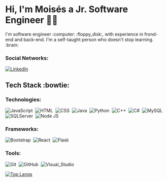 # Hi, I'm Moisés a Jr. Software Engineer :man_technologist:

<p>I'm software engineer :computer: :floppy_disk:, with experience in frond-end and back-end. I'm a self-taught person who doesn't stop learning. :brain: </p>

### Social Networks:

[![LinkedIn](https://i.imgur.com/mnAsGOC.png)](https://www.linkedin.com/in/moiss/)



## Tech Stack :bowtie:

### Technologies:
![JavaScript](https://img.shields.io/badge/JavaScript-fafa3c?style=for-the-badge&logo=JavaScript&logoColor=white&labelColor=101010)&nbsp;
![HTML](https://img.shields.io/badge/HTML-f58e20?style=for-the-badge&logo=HTML5&logoColor=white&labelColor=101010)&nbsp;
![CSS](https://img.shields.io/badge/CSS-1cb3ff?style=for-the-badge&logo=CSS3&logoColor=white&labelColor=101010)&nbsp;
![Java](https://img.shields.io/badge/Java-f51b1b?style=for-the-badge&logo=Java&logoColor=white&labelColor=101010)&nbsp;
![Python](https://img.shields.io/badge/Python-edde07?style=for-the-badge&logo=Python&logoColor=white&labelColor=101010)&nbsp;
![C++](https://img.shields.io/badge/C++-1127f2?style=for-the-badge&logo=c%2b%2b&logoColor=white&labelColor=101010)&nbsp;
![C#](https://img.shields.io/badge/C_Sharp-5336e3?style=for-the-badge&logo=c-sharp&logoColor=white&labelColor=101010)&nbsp;
![MySQL](https://img.shields.io/badge/MySQL-2578b8?style=for-the-badge&logo=MySQL&logoColor=white&labelColor=101010)&nbsp;
![SQLServer](https://img.shields.io/badge/SQL_Server-e33636?style=for-the-badge&logo=sql&logoColor=white&labelColor=101010)&nbsp;
![Node JS](https://img.shields.io/badge/Node_JS-e33636?style=for-the-badge&logo=sql&logoColor=white&labelColor=101010)&nbsp;
### Frameworks:
![Bootstrap](https://img.shields.io/badge/Bootstrap-ed6dd6?style=for-the-badge&logo=Bootstrap&logoColor=white&labelColor=101010)&nbsp;
![React](https://img.shields.io/badge/React-08c75e?style=for-the-badge&logo=React&logoColor=white&labelColor=101010)&nbsp;
![Flask](https://img.shields.io/badge/Flask-2578b8?style=for-the-badge&logo=Flask&logoColor=white&labelColor=101010)&nbsp;

### Tools:
![Git](https://img.shields.io/badge/Git-ed3907?style=for-the-badge&logo=Git&logoColor=white&labelColor=101010)&nbsp;
![GitHub](https://img.shields.io/badge/GitHub-546573?style=for-the-badge&logo=GitHub&logoColor=white&labelColor=101010)&nbsp;
![Visual_Studio](https://img.shields.io/badge/Visual_Studio-53aaed?style=for-the-badge&logo=Visual-Studio&logoColor=white&labelColor=101010)&nbsp;


[![Top Langs](https://github-readme-stats.vercel.app/api/top-langs/?username=ingmoiss&langs_count=8)](https://github.com/ingmoiss/github-readme-stats)






